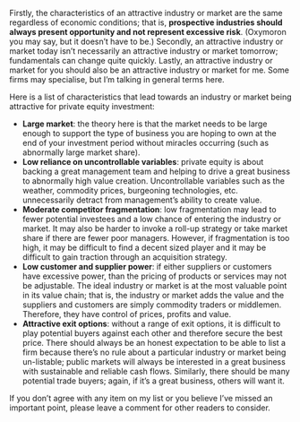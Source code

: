 <p>Firstly, the characteristics of an attractive industry or market are the same regardless of economic conditions; that is, <strong>prospective industries should always present opportunity and not represent excessive risk</strong>. (Oxymoron you may say, but it doesn&#8217;t have to be.) Secondly, an attractive industry or market today isn&#8217;t necessarily an attractive industry or market tomorrow; fundamentals can change quite quickly. Lastly, an attractive industry or market for you should also be an attractive industry or market for me. Some firms may specialise, but I&#8217;m talking in general terms here.</p><p>Here is a list of characteristics that lead towards an industry or market being attractive for private equity investment:</p><ul><li><strong>Large market</strong>: the theory here is that the market needs to be large enough to support the type of business you are hoping to own at the end of your investment period without miracles occurring (such as abnormally large market share).</li><li><strong>Low reliance on uncontrollable variables</strong>: private equity is about backing a great management team and helping to drive a great business to abnormally high value creation. Uncontrollable variables such as the weather, commodity prices, burgeoning technologies, etc. unnecessarily detract from management&#8217;s ability to create value.</li><li><strong>Moderate competitor fragmentation</strong>: low fragmentation may lead to fewer potential investees and a low chance of entering the industry or market. It may also be harder to invoke a roll-up strategy or take market share if there are fewer poor managers. However, if fragmentation is too high, it may be difficult to find a decent sized player and it may be difficult to gain traction through an acquisition strategy.</li><li><strong>Low customer and supplier power</strong>: if either suppliers or customers have excessive power, than the pricing of products or services may not be adjustable. The ideal industry or market is at the most valuable point in its value chain; that is, the industry or market adds the value and the suppliers and customers are simply commodity traders or middlemen. Therefore, they have control of prices, profits and value.</li><li><strong>Attractive exit options</strong>: without a range of exit options, it is difficult to play potential buyers against each other and therefore secure the best price. There should always be an honest expectation to be able to list a firm because there&#8217;s no rule about a particular industry or market being un-listable; public markets will always be interested in a great business with sustainable and reliable cash flows. Similarly, there should be many potential trade buyers; again, if it&#8217;s a great business, others will want it.</li></ul><p>If you don&#8217;t agree with any item on my list or you believe I&#8217;ve missed an important point, please leave a comment for other readers to consider.</p>
